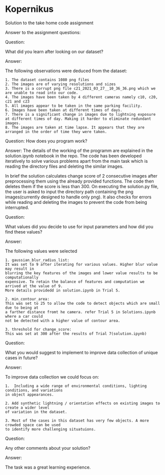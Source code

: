 # Kopernikus

Solution to the take home code assignment

Answer to the assignment questions:



Question: 

What did you learn after looking on our dataset?

Answer: 

The following observations were deduced from the dataset:

    1. The dataset contains 1080 png files
    2. The images are of varying resolutions and sizes
    3. There is a corrupt png file c21_2021_03_27__10_36_36.png which we are unable to read into our code.
    4. The images have been taken by 4 different cameras namely c10, c20, c21 and c23
    5. All images appear to be taken in the same parking facility.
    6. Images have been taken at different times of days.
    7. There is a significant change in images due to lightning exposure at different times of day. Making it harder to eliminate redundant images.
    8. The images are taken at time lapse. It appears that they are arranged in the order of time they were taken.



Question: 
How does you program work?

Answer: 
The details of the working of the programm are explained in the solution.ipynb notebook in the repo. 
The code has been developed iteratively to solve various problems apart from the main task which is reading the directory files and deleting the similar images. 

In brief the solution calculates change score of 2 consecutive images after preprocessing them using the already provided functions. The code then deletes them if the score is less than 300. On executing the solution.py file, the user is asked to input the directory path containing the png images(currently designed to handle only png). It also checks for errors while reading and deleting the images to prevent the code from being interrupted.



Question: 

What values did you decide to use for input parameters and how did you find these values?

Answer: 

The following values were selected

    1. gaussian_blur_radius_list: 
    It was set to 9 after iterating for various values. Higher blur value may result in 
    blurring the key features of the images and lower value results to be computationally 
    expensive. To retain the balance of features and computation we arrived at the value of 9.
    More details providedd in solution.ipynb in Trial 5.

    2. min_contour_area: 
    This was set to 25 to allow the code to detect objects which are small due to being at
    a farther distance fromt he camera. refer Trial 5 in Solutions.ipynb where a car could 
    not be detected with a higher value of contour area. 

    3. threshold for change_score:
    This was set at 300 after the results of Trial 7(solution.ipynb)



Question: 

What you would suggest to implement to improve data collection of unique cases in future?

Answer: 

To improve data collection we could focus on:

    1.  Including a wide range of environmental conditions, lighting conditions, and variations 
    in object appearances.
    
    2. Add synthetic lightning / orientation effects on existing images to create a wider level
    of variation in the dataset.
    
    3. Most of the cases in this dataset has very few objects. A more crowded space can be used
    to identify more challenging situatuions.



Question: 

Any other comments about your solution?

Answer: 

The task was a great learning experience.
